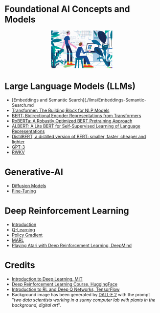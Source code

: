 # Foundational AI Concepts and Models

<p align="center">
  <img src="/img/dall-e-ai.png" width="200">
</p>

# Large Language Models (LLMs)

- [Embeddings and Semantic Search](./llms/Embeddings-Semantic-Search.md
- [Transformer: The Building Block for NLP Models](./llms/Transformer.md)
- [BERT: Bidirectional Encoder Representations from Transformers](./llms/BERT.md)
- [RoBERTa: A Robustly Optimized BERT Pretraining Approach](./llms/RoBERTa.md)
- [ALBERT: A Lite BERT for Self-Supervised Learning of Language Representations](./llms/ALBERT.md)
- [DistilBERT, a distilled version of BERT: smaller, faster, cheaper and lighter](./llms/DistilBERT.md)
- [GPT-3](./llms/GPT-3.md)
- [RWKV](./llms/RWKV.md)

# Generative-AI

- [Diffusion Models](./gen-ai/Diffusion-Models.md)
- [Fine-Tuning](./gen-ai/FineTuning.md)

# Deep Reinforcement Learning

- [Introduction](./reinforcement-learning/Intro.md)
- [Q-Learning](./reinforcement-learning/Q-Learning.md)
- [Policy Gradient](./reinforcement-learning/Policy-Gradient.md)
- [MARL](./reinforcement-learning/MARL.md)
- [Playing Atari with Deep Reinforcement Learning, DeepMind](./reinforcement-learning/Playing-Atari-with-DeepRL.md)

# Credits

- [Introduction to Deep Learning, MIT](http://introtodeeplearning.com/)
- [Deep Reinforcement Learning Course, HuggingFace](https://huggingface.co/learn/deep-rl-course/)
- [Introduction to RL and Deep Q Networks, TensorFlow](https://www.tensorflow.org/agents/tutorials/0_intro_rl)
- Background image has been generated by [DALL·E 2](https://openai.com/dall-e-2/) with the prompt "*two data scientists working in a sunny computer lab with plants in the background, digital art*".